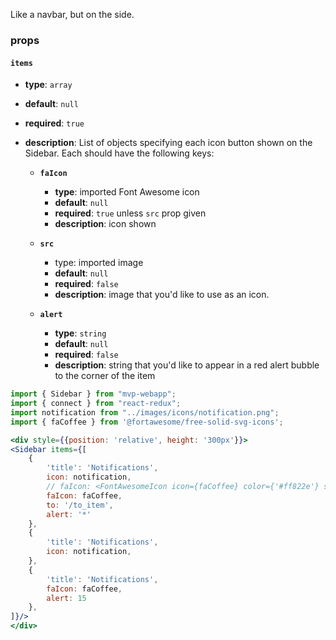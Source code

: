 
Like a navbar, but on the side.

### props
#### **`items`**
- **type**: `array` 
- **default**: `null`
- **required**: `true`
- **description**: List of objects specifying each icon button shown on the Sidebar. Each should have the following keys:

    * **`faIcon`**

        - **type**: imported Font Awesome icon 
        - **default**: `null`
        - **required**: `true` unless `src` prop given
        - **description**: icon shown

    * **`src`** 
        
        * type: imported image 
        - **default**: `null`
        - **required**: `false`
        - **description**: image that you'd like to use as an icon.

    * **`alert`** 
        
        - **type**: `string` 
        - **default**: `null`
        - **required**: `false`
        - **description**: string that you'd like to appear in a red alert bubble to the corner of the item 

``` jsx
import { Sidebar } from "mvp-webapp";
import { connect } from "react-redux";
import notification from "../images/icons/notification.png";
import { faCoffee } from '@fortawesome/free-solid-svg-icons';

<div style={{position: 'relative', height: '300px'}}>
<Sidebar items={[
    {
        'title': 'Notifications',
        icon: notification,
        // faIcon: <FontAwesomeIcon icon={faCoffee} color={'#ff822e'} size='50px'/>
        faIcon: faCoffee,
        to: '/to_item',
        alert: '*'
    },
    {
        'title': 'Notifications',
        icon: notification,
    },
    {
        'title': 'Notifications',
        faIcon: faCoffee,
        alert: 15
    },
]}/>
</div>
```